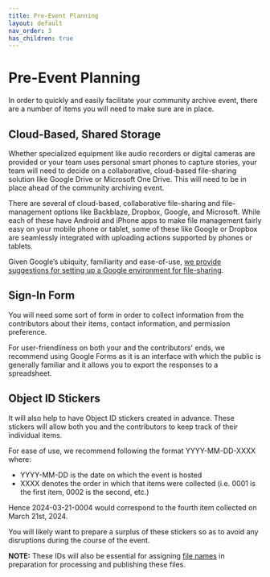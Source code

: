 ```yaml
---
title: Pre-Event Planning
layout: default
nav_order: 3
has_children: true
---
```


# Pre-Event Planning

In order to quickly and easily facilitate your community archive event, there are a number of items you will need to make sure are in place. 

## Cloud-Based, Shared Storage
Whether specialized equipment like audio recorders or digital cameras are provided or your team uses personal smart phones to capture stories, your team will need to decide on a collaborative, cloud-based file-sharing solution like Google Drive or Microsoft One Drive. This will need to be in place ahead of the community archiving event. 

There are several of cloud-based, collaborative file-sharing and file-management options like Backblaze, Dropbox, Google, and Microsoft. While each of these have Android and iPhone apps to make file management fairly easy on your mobile phone or tablet, some of these like Google or Dropbox are seamlessly integrated with uploading actions supported by phones or tablets. 

Given Google’s ubiquity, familiarity and ease-of-use, [we provide suggestions for setting up a Google environment for file-sharing]({{site.baseurl}}/docs/firstSteps/googleSetup). 

## Sign-In Form 

You will need some sort of form in order to collect information from the contributors about their items, contact information, and permission preference.

For user-friendliness on both your and the contributors' ends, we recommend using Google Forms as it is an interface with which the public is generally familiar and it allows you to export the responses to a spreadsheet. 

## Object ID Stickers 

It will also help to have Object ID stickers created in advance. These stickers will allow both you and the contributors to keep track of their individual items. 

For ease of use, we recommend following the format YYYY-MM-DD-XXXX where:

- YYYY-MM-DD is the date on which the event is hosted
- XXXX denotes the order in which that items were collected (i.e. 0001 is the first item, 0002 is the second, etc.) 

Hence 2024-03-21-0004 would correspond to the fourth item collected on March 21st, 2024.

You will likely want to prepare a surplus of these stickers so as to avoid any disruptions during the course of the event. 

**NOTE:** These IDs will also be essential for assigning [file names]({{site.url}}{{site.baseurl}}/docs/postEvent/naming/naming.html) in preparation for processing and publishing these files. 
